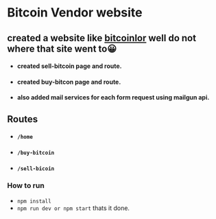 # Bitcoin Vendor website

## created a website like [bitcoinlor](https://bitcoinlord.org) well do not where that site went to😀

- #### created sell-bitcoin page and route.
- #### created buy-bitcon page and route.
- #### also added mail services for each form request using mailgun api.

## Routes

- #### `/home`
- #### `/buy-bitcoin`
- #### `/sell-bicoin`

### How to run

- `npm install`
- `npm run dev or npm start` thats it done.
